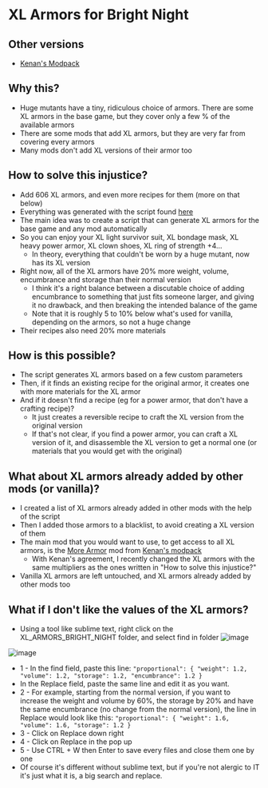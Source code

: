 # XL Armors for Bright Night
## Other versions
- [Kenan's Modpack](https://github.com/leoCottret/cbn-leocottret-mods/edit/main/MODS/XL_ARMORS_KENAN_MODPACK/) 
## Why this?
- Huge mutants have a tiny, ridiculous choice of armors. There are some XL armors in the base game, but they cover only a few % of the available armors
- There are some mods that add XL armors, but they are very far from covering every armors
- Many mods don't add XL versions of their armor too

## How to solve this injustice?
- Add 606 XL armors, and even more recipes for them (more on that below)
- Everything was generated with the script found [here](../../DEV_TOOLS/XL_ARMORS_GENERATOR)
- The main idea was to create a script that can generate XL armors for the base game and any mod automatically
- So you can enjoy your XL light survivor suit, XL bondage mask, XL heavy power armor, XL clown shoes, XL ring of strength +4...
  - In theory, everything that couldn't be worn by a huge mutant, now has its XL version
- Right now, all of the XL armors have 20% more weight, volume, encumbrance and storage than their normal version
  - I think it's a right balance between a discutable choice of adding encumbrance to something that just fits someone larger, and giving it no drawback, and then breaking the intended balance of the game
  - Note that it is roughly 5 to 10% below what's used for vanilla, depending on the armors, so not a huge change
- Their recipes also need 20% more materials

## How is this possible?
- The script generates XL armors based on a few custom parameters
- Then, if it finds an existing recipe for the original armor, it creates one with more materials for the XL armor
- And if it doesn't find a recipe (eg for a power armor, that don't have a crafting recipe)?
  - It just creates a reversible recipe to craft the XL version from the original version
  - If that's not clear, if you find a power armor, you can craft a XL version of it, and disassemble the XL version to get a normal one (or materials that you would get with the original)

## What about XL armors already added by other mods (or vanilla)?
- I created a list of XL armors already added in other mods with the help of the script
- Then I added those armors to a blacklist, to avoid creating a XL version of them
- The main mod that you would want to use, to get access to all XL armors, is the [More Armor](https://github.com/Kenan2000/BrightNights-Structured-Kenan-Modpack/tree/master/Kenan-BrightNights-Structured-Modpack/Medium-Maintenance-Small-Mods/More_Armor) mod from [Kenan's modpack](https://github.com/Kenan2000/BrightNights-Structured-Kenan-Modpack)
  - With Kenan's agreement, I recently changed the XL armors with the same multipliers as the ones written in "How to solve this injustice?"
- Vanilla XL armors are left untouched, and XL armors already added by other mods too

## What if I don't like the values of the XL armors?
- Using a tool like sublime text, right click on the XL_ARMORS_BRIGHT_NIGHT folder, and select find in folder
![image](https://user-images.githubusercontent.com/71428793/199932628-2e8de802-65b1-43cc-86e2-30670806ad44.png)

![image](https://user-images.githubusercontent.com/71428793/199935367-a74199aa-a666-42a7-ae07-940580741f95.png)

- 1 - In the find field, paste this line: `"proportional": { "weight": 1.2, "volume": 1.2, "storage": 1.2, "encumbrance": 1.2 }`
- In the Replace field, paste the same line and edit it as you want. 
- 2 - For example, starting from the normal version, if you want to increase the weight and volume by 60%, the storage by 20% and have the same encumbrance (no change from the normal version), the line in Replace would look like this: `"proportional": { "weight": 1.6, "volume": 1.6, "storage": 1.2 }`
- 3 - Click on Replace down right
- 4 - Click on Replace in the pop up
- 5 - Use CTRL + W then Enter to save every files and close them one by one
- Of course it's different without sublime text, but if you're not alergic to IT it's just what it is, a big search and replace.

